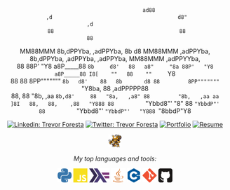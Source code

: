 <div align='center'> 
                                                                                                                    
                                                ad88                                                                
     ,d                                        d8"                                                ,d                
     88                                        88                                                 88                
   MM88MMM 8b,dPPYba,  ,adPPYba, 8b       d8 MM88MMM ,adPPYba,  8b,dPPYba,  ,adPPYba, ,adPPYba, MM88MMM ,adPPYYba,  
     88    88P'   "Y8 a8P_____88 `8b     d8'   88   a8"     "8a 88P'   "Y8 a8P_____88 I8[    ""   88    ""     `Y8  
     88    88         8PP"""""""  `8b   d8'    88   8b       d8 88         8PP"""""""  `"Y8ba,    88    ,adPPPPP88  
     88,   88         "8b,   ,aa   `8b,d8'     88   "8a,   ,a8" 88         "8b,   ,aa aa    ]8I   88,   88,    ,88  
     "Y888 88          `"Ybbd8"'     "8"       88    `"YbbdP"'  88          `"Ybbd8"' `"YbbdP"'   "Y888 `"8bbdP"Y8  
                                                                                                                    
  
  
[![Linkedin: Trevor Foresta](https://img.shields.io/badge/-LinkedIn-blue?style=flat-square&logo=Linkedin&logoColor=white&link=https://www.linkedin.com/in/trevor-foresta/)](https://www.linkedin.com/in/trevor-foresta/)
[![Twitter: Trevor Foresta](https://img.shields.io/badge/-Twitter-blue?style=flat-square&logo=Twitter&logoColor=white&link=https://twitter.com/trevforesta)](https://twitter.com/trevforesta)
[![Portfolio](https://img.shields.io/badge/Portfolio_Website-12b844?style=flat-square&logo=GitHub&link=https://trevforesta.github.io)](https://trevforesta.github.io/)
[![Resume](https://img.shields.io/badge/Resume-2021--2022-2e0073?style=flat&logo=Files&logoColor=ffffff&link=https://www.dl.dropboxusercontent.com/s/pc1q5svtg448sn1/Joshua_Carney_Resume_2021_2022_NO_CONTACT.pdf?dl=0)](https://trevforesta.github.io/documents/Trevor.Foresta_Resume-full.pdf)

<img height="30" src="images/alakazam.gif">

<p><em>My top languages and tools:</em></p>
<code><img height="32" src="images/python.svg"></code>
<code><img height="32" src="images/javascript.svg"></code>
<code><img height="32" src="images/haskell.png"></code>
<code><img height="32" src="images/java.svg"></code>
<code><img height="32" src="images/cplusplus.svg"></code>
<code><img height="32" src="images/git.svg"></code>
<code><img height="32" src="images/github.svg"></code>

<br />

</div>

[//]: <img align='right' src="images/TrevOverlay-removebg-preview.png" width="260">
